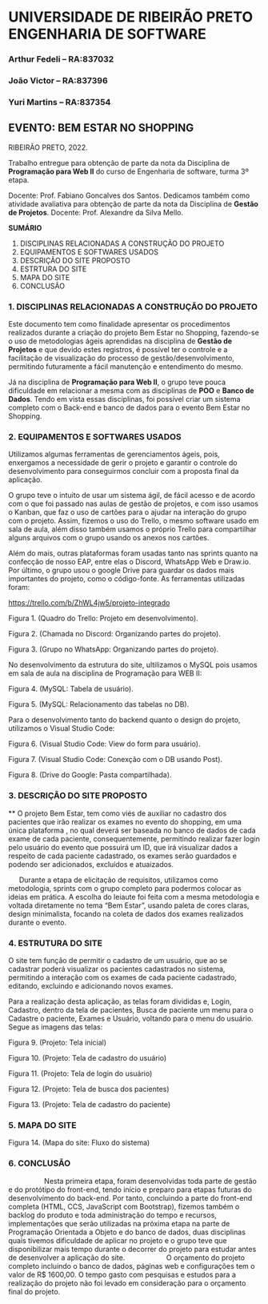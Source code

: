 # UNIVERSIDADE DE RIBEIRÃO PRETO ENGENHARIA DE SOFTWARE

### Arthur Fedeli – RA:837032 
### João Victor – RA:837396 
### Yuri Martins – RA:837354

## EVENTO: BEM ESTAR NO SHOPPING

RIBEIRÃO PRETO, 2022.

Trabalho entregue para obtenção de parte da nota da Disciplina de **Programação para Web II** do curso de Engenharia de software, turma 3º etapa.

Docente: Prof. Fabiano Goncalves dos Santos. Dedicamos também como atividade avaliativa para obtenção de parte da nota da Disciplina de **Gestão de Projetos**. Docente: Prof. Alexandre da Silva Mello.

**SUMÁRIO**

1. DISCIPLINAS RELACIONADAS A CONSTRUÇÃO DO PROJETO
2. EQUIPAMENTOS E SOFTWARES USADOS
3. DESCRIÇÃO DO SITE PROPOSTO
4. ESTRTURA DO SITE
5. MAPA DO SITE
6. CONCLUSÃO

### 1.  DISCIPLINAS RELACIONADAS A CONSTRUÇÃO DO PROJETO

Este documento tem como finalidade apresentar os procedimentos realizados durante a criação do projeto Bem Estar no Shopping, fazendo-se o uso de metodologias ágeis aprendidas na disciplina de **Gestão de Projetos** e que devido estes registros, é possível ter o controle e a facilitação de visualização do processo de gestão/desenvolvimento, permitindo futuramente a fácil manutenção e entendimento do mesmo.

Já na disciplina de **Programação para Web II**, o grupo teve pouca dificuldade em relacionar a mesma com as disciplinas de **POO** e **Banco de Dados**. Tendo em vista essas disciplinas, foi possível criar um sistema completo com o Back-end e banco de dados para o evento Bem Estar no Shopping.

### 2. EQUIPAMENTOS E SOFTWARES USADOS

Utilizamos algumas ferramentas de gerenciamentos ágeis, pois, enxergamos a necessidade de gerir o projeto e garantir o controle do desenvolvimento para conseguirmos concluir com a proposta final da aplicação.

O grupo teve o intuito de usar um sistema ágil, de fácil acesso e de acordo com o que foi passado nas aulas de gestão de projetos, e com isso usamos o Kanban, que faz o uso de cartões para o ajudar na interação do grupo com o projeto. Assim, fizemos o uso do Trello, o mesmo software usado em sala de aula, além disso também usamos o próprio Trello para compartilhar alguns arquivos com o grupo usando os anexos nos cartões.

Além do mais, outras plataformas foram usadas tanto nas sprints quanto na confecção de nosso EAP, entre elas o Discord, WhatsApp Web e Draw.io. Por último, o grupo usou o google Drive para guardar os dados mais importantes do projeto, como o código-fonte. As ferramentas utilizadas foram:


<https://trello.com/b/ZhWL4jw5/projeto-integrado>

Figura 1. (Quadro do Trello: Projeto em desenvolvimento).






Figura 2. (Chamada no Discord: Organizando partes do projeto).






Figura 3. (Grupo no WhatsApp: Organizando partes do projeto).


No desenvolvimento da estrutura do site, ultilizamos o MySQL pois usamos em sala de aula na disciplina de Programação para WEB II:


Figura 4. (MySQL: Tabela de usuário).




Figura 5. (MySQL: Relacionamento das tabelas no DB).

Para o desenvolvimento tanto do backend quanto o design do projeto, utilizamos o Visual Studio Code:

Figura 6. (Visual Studio Code: View do form para usuário).







Figura 7. (Visual Studio Code: Conexção com o DB usando Post).






Figura 8. (Drive do Google: Pasta compartilhada).








### 3. DESCRIÇÃO DO SITE PROPOSTO

**	O projeto Bem Estar, tem como viés de auxiliar no cadastro dos pacientes que irão realizar os exames no evento do shopping, em uma única plataforma , no qual deverá ser baseada no banco de dados de cada exame de cada paciente, consequentemente, permitindo realizar fazer login pelo usuário do evento que possuirá um ID, que irá visualizar dados a respeito de cada paciente cadastrado, os exames serão guardados e podendo ser adicionados, excluídos e atuaizados.

`	`Durante a etapa de elicitação de requisitos, utilizamos como metodologia, sprints com o grupo completo para podermos colocar as ideias em prática. A escolha do leiaute foi feita com a mesma metodologia e voltada diretamente no tema “Bem Estar”, usando paleta de cores claras, design minimalista, focando na coleta de dados dos exames realizados durante o evento.






### 4. ESTRUTURA DO SITE

O site tem função de permitir o cadastro de um usuário, que ao se cadastrar poderá visualizar os pacientes cadastrados no sistema, permitindo a interação com os exames de cada paciente cadastrado, editando, excluindo e adicionando novos exames.

Para a realização desta aplicação, as telas foram divididas e, Login, Cadastro, dentro da tela de pacientes, Busca de paciente um menu para o Cadastre o paciente,  Exames e Usuário, voltando para o menu do usuário. Segue as imagens das telas:



Figura 9. (Projeto: Tela inicial)

Figura 10. (Projeto: Tela de cadastro do usuário)

Figura 11. (Projeto: Tela de login do usuário)

Figura 12. (Projeto: Tela de busca dos pacientes)

Figura 13. (Projeto: Tela de cadastro do paciente)

### 5. MAPA DO SITE

Figura 14. (Mapa do site: Fluxo do sistema)

### 6. CONCLUSÃO

 `			`Nesta primeira etapa, foram desenvolvidas toda parte de gestão e do protótipo do front-end, tendo início e preparo para etapas futuras do desenvolvimento do back-end. Por tanto, concluindo a parte do front-end completa (HTML, CCS, JavaScript com Bootstrap), fizemos também o backlog do produto e toda administração do tempo e recursos, implementações que serão utilizadas na próxima etapa na parte de Programação Orientada a Objeto e do banco de dados, duas disciplinas quais tivemos dificuldade de aplicar no projeto e o grupo teve que disponibilizar mais tempo durante o decorrer do projeto para estudar antes de desenvolver a aplicação do site.
`			`O orçamento do projeto completo incluindo o banco de dados, páginas web e configurações tem o valor de R$ 1600,00. O tempo gasto com pesquisas e estudos para a realização do projeto não foi levado em consideração para o orçamento final do projeto.
